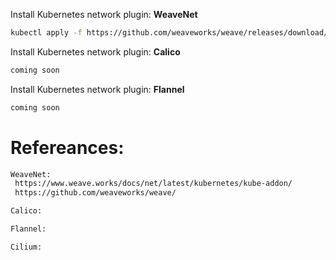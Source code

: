  Install Kubernetes network plugin: **WeaveNet**
 ``` bash
kubectl apply -f https://github.com/weaveworks/weave/releases/download/v2.8.1/weave-daemonset-k8s.yaml

 ```

Install Kubernetes network plugin: **Calico**
 ```bash
coming soon

 ```

 Install Kubernetes network plugin: **Flannel**
 ```bash
coming soon

 ```

 
# Refereances:
``` bash
WeaveNet:
 https://www.weave.works/docs/net/latest/kubernetes/kube-addon/
 https://github.com/weaveworks/weave/

Calico:

Flannel: 

Cilium: 

```
